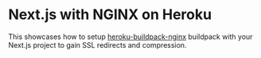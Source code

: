 # Next.js with NGINX on Heroku

This showcases how to setup [heroku-buildpack-nginx](https://github.com/heroku/heroku-buildpack-nginx) buildpack with your Next.js project to gain SSL redirects and compression.

